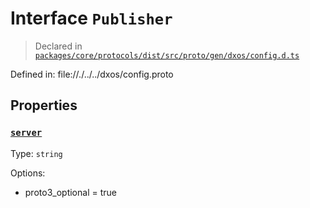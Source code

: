 # Interface `Publisher`
> Declared in [`packages/core/protocols/dist/src/proto/gen/dxos/config.d.ts`]()

Defined in:
   file://./../../dxos/config.proto
## Properties
### [`server`]()
Type: `string`

Options:
  - proto3_optional = true